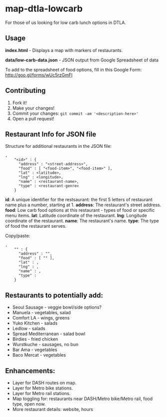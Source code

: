 # map-dtla-lowcarb

For those of us looking for low carb lunch options in DTLA.

## Usage

**index.html** - Displays a map with markers of restaurants.

**data/low-carb-data.json** - JSON output from Google Spreadsheet of data

To add to the spreadsheet of food options, fill in this Google Form: http://goo.gl/forms/wUc5rzGmFl

## Contributing

1. Fork it!
2. Make your changes!
3. Commit your changes: `git commit -am '<description-here>'`
4. Open a pull request!

## Restaurant Info for JSON file

Structure for additional restaurants in the JSON file:
```
,
    "<id>" : {
      "address" : "<street-address>",
      "food" : [ "<food-item>", "<food-item>" ],
      "lat" : <latitude>,
      "lng" : <longitude>,
      "name" : <restaurant-name>,
      "type" : <restaurant-genre>
    }
```

__id__: A unique identifier for the restsaurant: the first 5 letters of restaurant name plus a number, starting at 1.
__address__: The restaurant's street address.
__food__: Low carb food options at this restaurant - types of food or specific menu items.
__lat__: Latitude coordinate of the restaurant.
__lng__: Longitude coordinate of the restaurant.
__name__: The restaurant's name.
__type__: The type of food the restaurant serves.

Copy/paste:
```
,
    "" : {
      "address" : "",
      "food" : [ "" ],
      "lat" : ,
      "lng" : ,
      "name" : ,
      "type" : 
    }
```


## Restaurants to potentially add:

* Seoul Sausage - veggie bowl/side options?
* Manuela - vegetables, salad
* Comfort LA - wings, greens
* Yuko Kitchen - salads
* Ledlow - salads
* Spread Mediterranean - salad bowl
* Birdies - fried chicken
* Wurstkuche - sausages, no bun
* Bar Ama - vegetables
* Baco Mercat - vegetables

## Enhancements:

* Layer for DASH routes on map.
* Layer for Metro bike stations.
* Layer for Metro rail stations.
* Map toggling for: restaurants near DASH/Metro bike/Metro rail, food type, open now.
* More restaurant details: website, hours